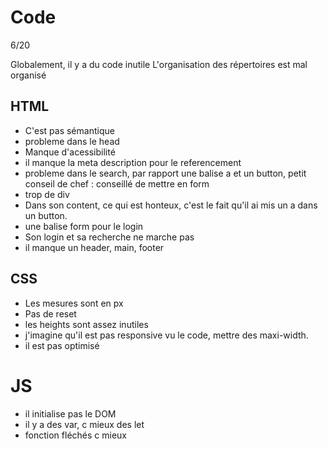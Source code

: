 # Code

6/20

Globalement, il y a du code inutile
L'organisation des répertoires est mal organisé 


## HTML

- C'est pas sémantique
- probleme dans le head
- Manque d'acessibilité
- il manque la meta description pour le referencement 
- probleme dans le search, par rapport une balise a et un button, petit conseil de chef : conseillé de mettre en form
- trop de div
- Dans son content, ce qui est honteux, c'est le fait qu'il ai mis un a dans un button.
- une balise form pour le login
- Son login et sa recherche ne marche pas
- il manque un header, main, footer

## CSS

- Les mesures sont en px
- Pas de reset
- les heights sont assez inutiles
- j'imagine qu'il est pas responsive vu le code, mettre des maxi-width.
- il est pas optimisé 
	

# JS

- il initialise pas le DOM
- il y a des var, c mieux des let
- fonction fléchés c mieux
